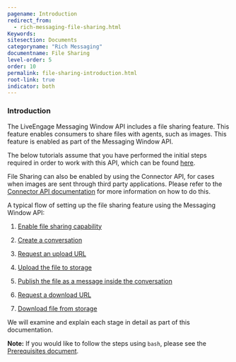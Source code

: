 ```yaml
---
pagename: Introduction
redirect_from:
  - rich-messaging-file-sharing.html
Keywords:
sitesection: Documents
categoryname: "Rich Messaging"
documentname: File Sharing
level-order: 5
order: 10
permalink: file-sharing-introduction.html
root-link: true
indicator: both
---
```


### Introduction

The LiveEngage Messaging Window API includes a file sharing feature. This feature enables consumers to share files with agents, such as images. This feature is enabled as part of the Messaging Window API.

<div class="important">The below tutorials assume that you have performed the initial steps required in order to work with this API, which can be found <a href="/messaging-window-api-getting-started.html">here</a>.</div>

File Sharing can also be enabled by using the Connector API, for cases when images are sent through third party applications. Please refer to the [Connector API documentation](/share-image-example.html) for more information on how to do this.

A typical flow of setting up the file sharing feature using the Messaging Window API:

1. [Enable file sharing capability](file-sharing-enable-file-sharing.html)

2. [Create a conversation](file-sharing-create-a-conversation.html)

3. [Request an upload URL](file-sharing-request-upload-url.html)

4. [Upload the file to storage](file-sharing-upload-file-to-storage.html)

5. [Publish the file as a message inside the conversation](file-sharing-publish-message.html)

6. [Request a download URL](file-sharing-request-download-url.html)

7. [Download file from storage](file-sharing-download-file-from-storage.html)

We will examine and explain each stage in detail as part of this documentation.

**Note:** If you would like to follow the steps using `bash`, please see the [Prerequisites document](consumer-int-get-msg.html#prerequisites).
